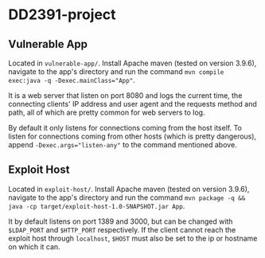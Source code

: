 # DD2391-project

## Vulnerable App

Located in `vulnerable-app/`. Install Apache maven (tested on version 3.9.6),
navigate to the app's directory and run the command `mvn compile exec:java -q
-Dexec.mainClass="App"`.

It is a web server that listen on port 8080 and logs the current time, the
connecting clients' IP address and user agent and the requests method and path,
all of which are pretty common for web servers to log.

By default it only listens for connections coming from the host itself. To
listen for connections coming from other hosts (which is pretty dangerous),
append `-Dexec.args="listen-any"` to the command mentioned above.

## Exploit Host

Located in `exploit-host/`. Install Apache maven (tested on version 3.9.6),
navigate to the app's directory and run the command
`mvn package -q && java -cp target/exploit-host-1.0-SNAPSHOT.jar App`.

It by default listens on port 1389 and 3000, but can be changed with
`$LDAP_PORT` and `$HTTP_PORT` respectively. If the client cannot reach the
exploit host through `localhost`, `$HOST` must also be set to the ip or
hostname on which it can.

